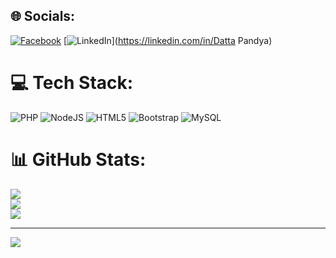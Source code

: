 

## 🌐 Socials:
[![Facebook](https://img.shields.io/badge/Facebook-%231877F2.svg?logo=Facebook&logoColor=white)](https://www.linkedin.com/in/datta-pandya-9b5766205/) [![LinkedIn](https://img.shields.io/badge/LinkedIn-%230077B5.svg?logo=linkedin&logoColor=white)](https://linkedin.com/in/Datta Pandya) 

# 💻 Tech Stack:
![PHP](https://img.shields.io/badge/php-%23777BB4.svg?style=for-the-badge&logo=php&logoColor=white) ![NodeJS](https://img.shields.io/badge/node.js-6DA55F?style=for-the-badge&logo=node.js&logoColor=white) ![HTML5](https://img.shields.io/badge/html5-%23E34F26.svg?style=for-the-badge&logo=html5&logoColor=white) ![Bootstrap](https://img.shields.io/badge/bootstrap-%23563D7C.svg?style=for-the-badge&logo=bootstrap&logoColor=white) ![MySQL](https://img.shields.io/badge/mysql-%2300f.svg?style=for-the-badge&logo=mysql&logoColor=white)
# 📊 GitHub Stats:
![](https://github-readme-stats.vercel.app/api?username=d0509&theme=dark&hide_border=false&include_all_commits=false&count_private=false)<br/>
![](https://github-readme-streak-stats.herokuapp.com/?user=d0509&theme=dark&hide_border=false)<br/>
![](https://github-readme-stats.vercel.app/api/top-langs/?username=d0509&theme=dark&hide_border=false&include_all_commits=false&count_private=false&layout=compact)

---
[![](https://visitcount.itsvg.in/api?id=d0509&icon=0&color=0)](https://visitcount.itsvg.in)

<!-- Proudly created with GPRM ( https://gprm.itsvg.in ) -->
